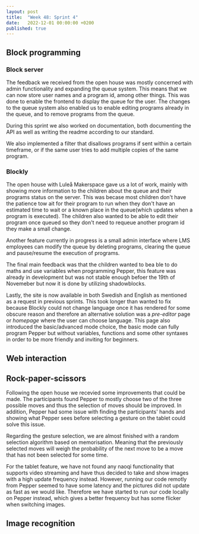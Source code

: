 ```yaml
---
layout: post
title:  "Week 48: Sprint 4"
date:   2022-12-01 00:00:00 +0200
published: true
---
```


## Block programming


### Block server

The feedback we received from the open house was mostly concerned with admin functionality and
expanding the queue system. This means that we can now store user names and a program id, among
other things. This was done to enable the frontend to display the queue for the user. The changes
to the queue system also enabled us to enable editing programs already in the queue, and to remove
programs from the queue. 

During this sprint we also worked on documentation, both documenting the API as well as writing the
readme according to our standard.

We also implemented a filter that disallows programs if sent within a certain timeframe, or if 
the same user tries to add multiple copies of the same program.

### Blockly
The open house with Luleå Makerspace gave us a lot of work, mainly with showing more information to the children about the queue and their programs status on the server. This was becase most children don't have the patience tow ait for their program to run when they don't have an estimated time to wait or a known place in the queue(which updates when a program is executed). The children also wanted to be able to edit their program once queued so they don't need to requeue another program id they make a small change.

Another feature currently in progress is a small admin interface where LMS employees can modify the queue by deleting programs, clearing the queue and pause/resume the execution of programs.

The final main feedback was that the children wanted to bea ble to do maths and use variables when programming Pepper, this feature was already in development but was not stable enough befoer the 19th of Novemeber but now it is done by utilizing shadowblocks.

Lastly, the site is now available in both Swedish and English as mentioned as a request in previous sprints. This took longer than wanted to fix because Blockly could not change language once it has rendered for some obscure reason and therefore an alternative solution was a *pre-editor* page or *homepage* where the user can choose language. This page also introduced the basic/advanced mode choice, the basic mode can fully program Pepper but without variables, functions and some other syntaxes in order to be more friendly and inviting for beginners.

## Web interaction



## Rock-paper-scissors

Following the open house we recevied some improvements that could be made. The participants found Pepper to mostly choose two of the three possible moves and thus the selection of moves should be improved. In addition, Pepper had some issue with finding the participants' hands and showing what Pepper sees before selecting a gesture on the tablet could solve this issue. 

Regarding the gesture selection, we are almost finished with a random selection algorithm based on memorisation. Meaning that the previously selected moves will weigh the probability of the next move to be a move that has not been selected for some time.

For the tablet feature, we have not found any naoqi functionality that supports video streaming and have thus decided to take and show images with a high update frequency instead. However, running our code remotly from Pepper seemed to have some latency and the pictures did not update as fast as we would like. Therefore we have started to run our code locally on Pepper instead, which gives a better frequency but has some flicker when switching images.

## Image recognition
